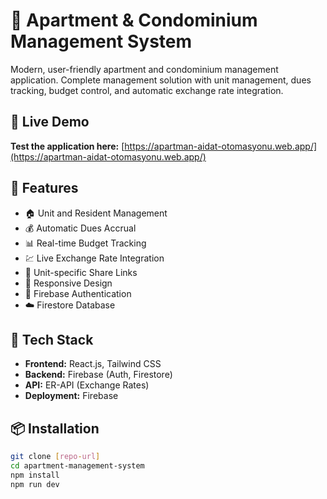 # 🏢 Apartment & Condominium Management System

Modern, user-friendly apartment and condominium management application. Complete management solution with unit management, dues tracking, budget control, and automatic exchange rate integration.

## 🚀 Live Demo

**Test the application here:** [https://apartman-aidat-otomasyonu.web.app/](https://apartman-aidat-otomasyonu.web.app/)

## 🌟 Features

- 🏠 Unit and Resident Management
- 💰 Automatic Dues Accrual
- 📊 Real-time Budget Tracking
- 💹 Live Exchange Rate Integration
- 🔗 Unit-specific Share Links
- 📱 Responsive Design
- 🔐 Firebase Authentication
- ☁️ Firestore Database

## 🚀 Tech Stack

- **Frontend:** React.js, Tailwind CSS
- **Backend:** Firebase (Auth, Firestore)
- **API:** ER-API (Exchange Rates)
- **Deployment:** Firebase

## 📦 Installation

```bash
git clone [repo-url]
cd apartment-management-system
npm install
npm run dev